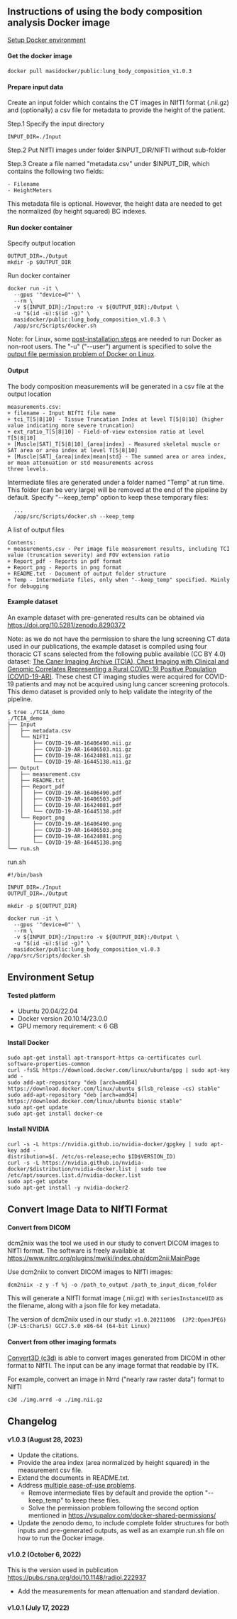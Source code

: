 
## Instructions of using the body composition analysis Docker image
[Setup Docker environment](#Environment-Setup)
#### Get the docker image
```
docker pull masidocker/public:lung_body_composition_v1.0.3
```
#### Prepare input data
Create an input folder which contains the CT images in NIfTI format (.nii.gz) and
(optionally) a csv file for metadata to provide the height of the patient.

Step.1 Specify the input directory 
```
INPUT_DIR=./Input
```

Step.2 Put NIfTI images under folder $INPUT_DIR/NIFTI without sub-folder

Step.3 Create a file named "metadata.csv" under $INPUT_DIR, which contains the following two fields: 
```
- Filename
- HeightMeters
```
This metadata file is optional. However, the height data are needed to get the normalized (by height squared) BC 
indexes.

#### Run docker container
Specify output location
```
OUTPUT_DIR=./Output
mkdir -p $OUTPUT_DIR
```

Run docker container
```
docker run -it \
  --gpus '"device=0"' \
  --rm \
  -v ${INPUT_DIR}:/Input:ro -v ${OUTPUT_DIR}:/Output \
  -u "$(id -u):$(id -g)" \
  masidocker/public:lung_body_composition_v1.0.3 \
  /app/src/Scripts/docker.sh
```

Note: for Linux, some [post-installation steps](https://docs.docker.com/engine/install/linux-postinstall/) are needed 
to run Docker as non-root users. The "-u" ("--user") argument is specified to solve the 
[output file permission problem of Docker on Linux](https://vsupalov.com/docker-shared-permissions/).

#### Output
The body composition measurements will be generated in a csv file at the output location
```
measurements.csv:
+ filename - Input NIfTI file name
+ tci_T[5|8|10] - Tissue Truncation Index at level T[5|8|10] (higher value indicating more severe truncation)
+ ext_ratio_T[5|8|10] - Field-of-view extension ratio at level T[5|8|10]
+ [Muscle|SAT]_T[5|8|10]_{area|index} - Measured skeletal muscle or SAT area or area index at level T[5|8|10]
+ [Muscle|SAT]_{area|index|mean|std} - The summed area or area index, or mean attenuation or std measurements across 
three levels.
```

Intermediate files are generated under a folder named 
"Temp" at run time. This folder (can be very large) will be removed at the end of the pipeline by default.
Specify "--keep_temp" option to keep these temporary files:
```
  ...
  /app/src/Scripts/docker.sh --keep_temp
```

A list of output files
```
Contents:
+ measurements.csv - Per image file measurement results, including TCI value (truncation severity) and FOV extension ratio
+ Report_pdf - Reports in pdf format
+ Report_png - Reports in png format
+ README.txt - Document of output folder structure
+ Temp - Intermediate files, only when "--keep_temp" specified. Mainly for debugging
```

#### Example dataset
An example dataset with pre-generated results can be obtained via https://doi.org/10.5281/zenodo.8290372

Note: as we do not have the permission to share the lung screening CT data used in our publications, 
the example dataset is compiled using four thoracic CT scans selected from the following public available (CC BY 4.0) 
dataset:
[The Caner Imaging Archive (TCIA), Chest Imaging with Clinical and Genomic Correlates Representing a Rural COVID-19 Positive Population 
(COVID-19-AR)](https://wiki.cancerimagingarchive.net/pages/viewpage.action?pageId=70226443#70226443171ba531fc374829b21d3647e95f532c).
These chest CT imaging studies were acquired for COVID-19 patients and may not be acquired 
using lung cancer screening protocols. This demo dataset is provided only to help validate the integrity of the 
pipeline.

```
$ tree ./TCIA_demo
./TCIA_demo
├── Input
│   ├── metadata.csv
│   └── NIFTI
│       ├── COVID-19-AR-16406490.nii.gz
│       ├── COVID-19-AR-16406503.nii.gz
│       ├── COVID-19-AR-16424081.nii.gz
│       └── COVID-19-AR-16445138.nii.gz
├── Output
│   ├── measurement.csv
│   ├── README.txt
│   ├── Report_pdf
│   │   ├── COVID-19-AR-16406490.pdf
│   │   ├── COVID-19-AR-16406503.pdf
│   │   ├── COVID-19-AR-16424081.pdf
│   │   └── COVID-19-AR-16445138.pdf
│   └── Report_png
│       ├── COVID-19-AR-16406490.png
│       ├── COVID-19-AR-16406503.png
│       ├── COVID-19-AR-16424081.png
│       └── COVID-19-AR-16445138.png
└── run.sh

```

run.sh
```
#!/bin/bash

INPUT_DIR=./Input
OUTPUT_DIR=./Output

mkdir -p ${OUTPUT_DIR}

docker run -it \
  --gpus '"device=0"' \
  --rm \
  -v ${INPUT_DIR}:/Input:ro -v ${OUTPUT_DIR}:/Output \
  -u "$(id -u):$(id -g)" \
  masidocker/public:lung_body_composition_v1.0.3 /app/src/Scripts/docker.sh
```

## Environment Setup

#### Tested platform
- Ubuntu 20.04/22.04
- Docker version 20.10.14/23.0.0
- GPU memory requirement: < 6 GB

#### Install Docker
```
sudo apt-get install apt-transport-https ca-certificates curl software-properties-common
curl -fsSL https://download.docker.com/linux/ubuntu/gpg | sudo apt-key add -
sudo add-apt-repository "deb [arch=amd64] https://download.docker.com/linux/ubuntu $(lsb_release -cs) stable"
sudo add-apt-repository "deb [arch=amd64] https://download.docker.com/linux/ubuntu bionic stable"
sudo apt-get update
sudo apt-get install docker-ce
```

#### Install NVIDIA

```
curl -s -L https://nvidia.github.io/nvidia-docker/gpgkey | sudo apt-key add -
distribution=$(. /etc/os-release;echo $ID$VERSION_ID)
curl -s -L https://nvidia.github.io/nvidia-docker/$distribution/nvidia-docker.list | sudo tee /etc/apt/sources.list.d/nvidia-docker.list
sudo apt-get update
sudo apt-get install -y nvidia-docker2
```

## Convert Image Data to NIfTI Format

#### Convert from DICOM

dcm2niix was the tool we used in our study to convert DICOM images to NIfTI format. The software is 
freely available at https://www.nitrc.org/plugins/mwiki/index.php/dcm2nii:MainPage

Use dcm2niix to convert DICOM images to NIfTI images:
```
dcm2niix -z y -f %j -o /path_to_output /path_to_input_dicom_folder
```

This will generate a NIfTI format image (.nii.gz) with `seriesInstanceUID` as the filename, along with a json file 
for key metadata.

The version of dcm2niix used in our study: `v1.0.20211006  (JP2:OpenJPEG) (JP-LS:CharLS) GCC7.5.0 x86-64 (64-bit Linux)`

#### Convert from other imaging formats

[Convert3D (c3d)](http://www.itksnap.org/pmwiki/pmwiki.php?n=Convert3D.Convert3D) 
is able to convert images generated from DICOM in other format to NIfTI. The input can be any image
format that readable by ITK.

For example, convert an image in Nrrd ("nearly raw raster data") format to NIfTI
```
c3d ./img.nrrd -o ./img.nii.gz
```

## Changelog

#### v1.0.3 (August 28, 2023)

+ Update the citations.
+ Provide the area index (area normalized by height squared) in the measurement csv file.
+ Extend the documents in README.txt.
+ Address [multiple ease-of-use problems](https://github.com/MASILab/S-EFOV/issues/1).
  + Remove intermediate files by default and provide the option "--keep_temp" to keep these files. 
  + Solve the permission problem following the second option mentioned in https://vsupalov.com/docker-shared-permissions/
+ Update the zenodo demo, to include complete folder structures for both inputs and pre-generated outputs, as well 
  as an example run.sh file on how to run the Docker image.

#### v1.0.2 (October 6, 2022)

This is the version used in publication https://pubs.rsna.org/doi/10.1148/radiol.222937

+ Add the measurements for mean attenuation and standard deviation.

#### v1.0.1 (July 17, 2022)
